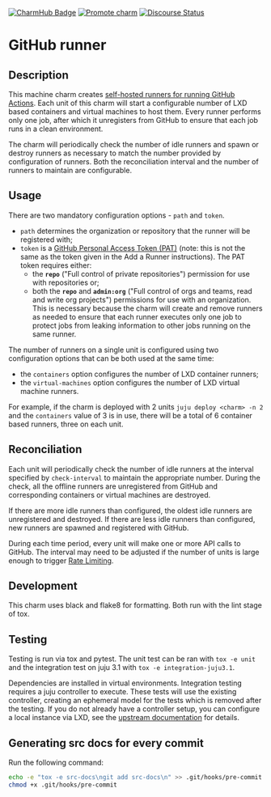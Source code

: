 [![CharmHub Badge](https://charmhub.io/github-runner-operator/badge.svg)](https://charmhub.io/github-runner-operator)
[![Promote charm](https://github.com/canonical/github-runner-operator/actions/workflows/promote_charm.yaml/badge.svg)](https://github.com/canonical/github-runner-operator/actions/workflows/promote_charm.yaml)
[![Discourse Status](https://img.shields.io/discourse/status?server=https%3A%2F%2Fdiscourse.charmhub.io&style=flat&label=CharmHub%20Discourse)](https://discourse.charmhub.io)

# GitHub runner

## Description

This machine charm creates [self-hosted runners for running GitHub Actions](https://docs.github.com/en/actions/hosting-your-own-runners/managing-self-hosted-runners/about-self-hosted-runners). Each unit of this charm will start a configurable number of LXD based containers and virtual
machines to host them. Every runner performs only one job, after which it unregisters from GitHub to ensure that each job runs in
a clean environment.

The charm will periodically check the number of idle runners and spawn or destroy runners as necessary to match the number provided by configuration of
runners. Both the reconciliation interval and the number of runners to maintain are configurable.

## Usage

There are two mandatory configuration options - `path` and `token`.
* `path` determines the organization or repository that the runner will be registered with;
* `token` is a [GitHub Personal Access Token (PAT)](https://github.com/settings/tokens) (note: this is not the same as the token given in the Add a Runner instructions). The PAT token requires either:
  * the **`repo`** ("Full control of private repositories") permission for
use with repositories or;
  * both the **`repo`** and **`admin:org`** ("Full control of orgs and teams, read and write org projects") permissions for use with an organization. This is necessary because the charm will create and remove runners as needed to ensure that each runner executes only one job to protect jobs from leaking information to other jobs running on the same runner.

The number of runners on a single unit is configured using two configuration options that can be both used at the same time:
* the `containers` option configures the number of LXD container runners;
* the `virtual-machines` option configures the number of LXD virtual machine runners.

For example, if the charm is deployed with 2 units `juju deploy <charm> -n 2` and the `containers` value of 3 is in use,
there will be a total of 6 container based runners, three on each unit.

## Reconciliation

Each unit will periodically check the number of idle runners at the interval specified by `check-interval` to maintain the appropriate number. During the check, all the offline runners are unregistered from GitHub and corresponding containers or virtual machines are destroyed.

If there are more idle runners than configured, the oldest idle runners are unregistered and destroyed. If there are less idle runners than configured, new runners are spawned and registered with GitHub.

During each time period, every unit will make one or more API calls to GitHub. The interval may need to be adjusted if the number of units is large enough to trigger [Rate Limiting](https://docs.github.com/en/rest/overview/resources-in-the-rest-api#rate-limiting).

## Development

This charm uses black and flake8 for formatting. Both run with the lint stage of tox.

## Testing

Testing is run via tox and pytest. The unit test can be ran with `tox -e unit` and the integration test on juju 3.1 with `tox -e integration-juju3.1`.

Dependencies are installed in virtual environments. Integration testing requires a juju controller to execute. These tests will use the existing controller, creating an ephemeral model for the tests which is removed after the testing. If you do not already have a controller setup, you can configure a local instance via LXD, see the [upstream documentation](https://juju.is/docs/lxd-cloud) for details.

## Generating src docs for every commit

Run the following command:

```bash
echo -e "tox -e src-docs\ngit add src-docs\n" >> .git/hooks/pre-commit
chmod +x .git/hooks/pre-commit
```